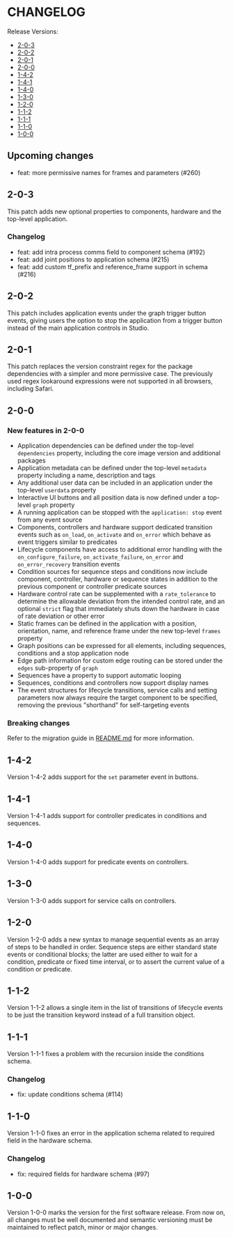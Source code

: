 # CHANGELOG

Release Versions:

- [2-0-3](#2-0-3)
- [2-0-2](#2-0-2)
- [2-0-1](#2-0-1)
- [2-0-0](#2-0-0)
- [1-4-2](#1-4-2)
- [1-4-1](#1-4-1)
- [1-4-0](#1-4-0)
- [1-3-0](#1-3-0)
- [1-2-0](#1-2-0)
- [1-1-2](#1-1-2)
- [1-1-1](#1-1-1)
- [1-1-0](#1-1-0)
- [1-0-0](#1-0-0)

## Upcoming changes

- feat: more permissive names for frames and parameters (#260)

## 2-0-3

This patch adds new optional properties to components, hardware and the top-level application.

### Changelog

- feat: add intra process comms field to component schema (#192)
- feat: add joint positions to application schema (#215)
- feat: add custom tf_prefix and reference_frame support in schema (#216)

## 2-0-2

This patch includes application events under the graph trigger button events, giving users the option to stop the
application from a trigger button instead of the main application controls in Studio.

## 2-0-1

This patch replaces the version constraint regex for the package dependencies with a simpler and more permissive case.
The previously used regex lookaround expressions were not supported in all browsers, including Safari.

## 2-0-0

### New features in 2-0-0

- Application dependencies can be defined under the top-level `dependencies` property, including the core image version
  and additional packages
- Application metadata can be defined under the top-level `metadata` property including a name, description and tags
- Any additional user data can be included in an application under the top-level `userdata` property
- Interactive UI buttons and all position data is now defined under a top-level `graph` property
- A running application can be stopped with the `application: stop` event from any event source
- Components, controllers and hardware support dedicated transition events such as `on_load`, `on_activate`
  and `on_error` which behave as event triggers similar to predicates
- Lifecycle components have access to additional error handling with the `on_configure_failure`, `on_activate_failure`,
  `on_error` and `on_error_recovery` transition events
- Condition sources for sequence steps and conditions now include component, controller, hardware or sequence states in
  addition to the previous component or controller predicate sources
- Hardware control rate can be supplemented with a `rate_tolerance` to determine the allowable deviation from the
  intended control rate, and an optional `strict` flag that immediately shuts down the hardware in case of rate
  deviation or other error
- Static frames can be defined in the application with a position, orientation, name, and reference frame under the new
  top-level `frames` property
- Graph positions can be expressed for all elements, including sequences, conditions and a stop application node
- Edge path information for custom edge routing can be stored under the `edges` sub-property of `graph`
- Sequences have a property to support automatic looping
- Sequences, conditions and controllers now support display names
- The event structures for lifecycle transitions, service calls and setting parameters now always require the target
  component to be specified, removing the previous "shorthand" for self-targeting events

### Breaking changes

Refer to the migration guide in [README.md](./README.md#migrating-from-1-4-x-to-2-0-0) for more information.

## 1-4-2

Version 1-4-2 adds support for the `set` parameter event in buttons.

## 1-4-1

Version 1-4-1 adds support for controller predicates in conditions and sequences.

## 1-4-0

Version 1-4-0 adds support for predicate events on controllers.

## 1-3-0

Version 1-3-0 adds support for service calls on controllers.

## 1-2-0

Version 1-2-0 adds a new syntax to manage sequential events as an array of steps to be handled in order. Sequence steps
are either standard state events or conditional blocks; the latter are used either to wait for a condition, predicate
or fixed time interval, or to assert the current value of a condition or predicate.

## 1-1-2

Version 1-1-2 allows a single item in the list of transitions of lifecycle events to be just the transition keyword
instead of a full transition object.

## 1-1-1

Version 1-1-1 fixes a problem with the recursion inside the conditions schema.

### Changelog

- fix: update conditions schema (#114)

## 1-1-0

Version 1-1-0 fixes an error in the application schema related to required field in the hardware schema.

### Changelog

- fix: required fields for hardware schema (#97)

## 1-0-0

Version 1-0-0 marks the version for the first software release. From now on, all changes must be well documented and
semantic versioning must be maintained to reflect patch, minor or major changes.